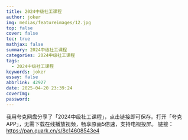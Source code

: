 ```yaml
---
title: 2024中级社工课程
author: joker
img: medias/featureimages/12.jpg
top: false
cover: false
toc: true
mathjax: false
summary: 2024中级社工课程
categories: 2024中级社工课程
tags:
  - 2024中级社工课程
keywords: joker
essay: false
abbrlink: 42927
date: 2025-04-20 23:39:24
coverImg:
password:
---
```


我用夸克网盘分享了「2024中级社工课程」，点击链接即可保存。打开「夸克APP」，无需下载在线播放视频，畅享原画5倍速，支持电视投屏。
链接：https://pan.quark.cn/s/8c14608543e4
